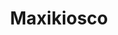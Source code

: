 ---
title: "Maxikiosco"
url: /ciudad-autonoma-de-buenos-aires/maxikiosco-avenida-acoyte-2/
shop: comodidad
---